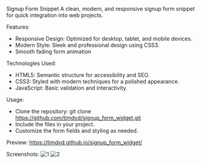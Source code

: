 Signup Form Snippet
A clean, modern, and responsive signup form snippet for quick integration into web projects.

Features:
 - Responsive Design: Optimized for desktop, tablet, and mobile devices.
 - Modern Style: Sleek and professional design using CSS3.
 - Smooth fading form animation
   
Technologies Used:
 - HTML5: Semantic structure for accessibility and SEO.
 - CSS3: Styled with modern techniques for a polished appearance.
 - JavaScript: Basic validation and interactivity.
   
Usage:
 - Clone the repository: git clone https://github.com/timdvd/signup_form_widget.git
 - Include the files in your project.
 - Customize the form fields and styling as needed.

Preview:
https://timdvd.github.io/signup_form_widget/

Screenshots:
![1](https://github.com/user-attachments/assets/e1ce1ae6-30a6-4e27-9899-49ed877b5575)
![2](https://github.com/user-attachments/assets/12f9db10-0835-4ed3-8951-dc17d080e989)
